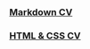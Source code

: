 ### [Markdown CV](https://skepyan.github.io/rsschool-cv/cv)
### [HTML & CSS CV](https://skepyan.github.io/rsschool-cv/)